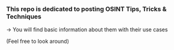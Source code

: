 ### This repo is dedicated to posting OSINT Tips, Tricks & Techniques 

-> You will find basic information about them with their use cases

(Feel free to look around) 
